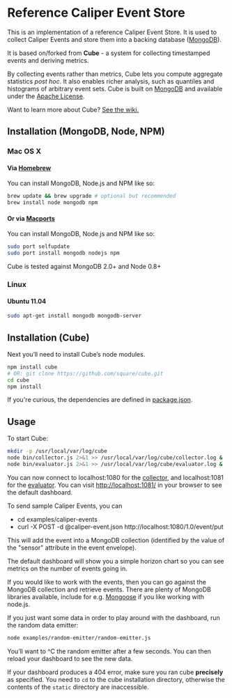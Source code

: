 # Reference Caliper Event Store

This is an implementation of a reference Caliper Event Store.  It is used to collect Caliper Events and store them into a backing database ([MongoDB](http://www.mongodb.org)).

It is based on/forked from **Cube** - a system for collecting timestamped events and deriving metrics. 

By collecting events rather than metrics, Cube lets you compute aggregate statistics *post hoc*. It also enables richer analysis, such as quantiles and histograms of arbitrary event sets. Cube is built on [MongoDB](http://www.mongodb.org) and available under the [Apache License](/square/cube/blob/master/LICENSE).

Want to learn more about Cube? [See the wiki.](https://github.com/square/cube/wiki)

## Installation (MongoDB, Node, NPM)

### Mac OS X

#### Via [Homebrew](http://mxcl.github.com/homebrew/)
You can install MongoDB, Node.js and NPM like so: 

```bash
brew update && brew upgrade # optional but recommended
brew install node mongodb npm
```

#### Or via [Macports](http://macports.org) 
You can install MongoDB, Node.js and NPM like so: 

```bash
sudo port selfupdate
sudo port install mongodb nodejs npm
```

Cube is tested against MongoDB 2.0+ and Node 0.8+ 

### Linux

#### Ubuntu 11.04

```bash
sudo apt-get install mongodb mongodb-server
```

## Installation (Cube)

Next you’ll need to install Cube’s node modules. 

```bash
npm install cube
# OR: git clone https://github.com/square/cube.git
cd cube
npm install
```

If you're curious, the dependencies are defined in [package.json](https://github.com/square/cube/tree/master/package.json).

## Usage

To start Cube:

```bash
mkdir -p /usr/local/var/log/cube
node bin/collector.js 2>&1 >> /usr/local/var/log/cube/collector.log &
node bin/evaluator.js 2>&1 >> /usr/local/var/log/cube/evaluator.log &
```

You can now connect to localhost:1080 for the [collector](wiki/Collector), and localhost:1081 for the [evaluator](wiki/Evaluator). You can visit <http://localhost:1081/> in your browser to see the default dashboard.

To send sample Caliper Events, you can
- cd examples/caliper-events
- curl -X POST -d @caliper-event.json http://localhost:1080/1.0/event/put

This will add the event into a MongoDB collection (identified by the value of the "sensor" attribute in the event envelope).

The default dashboard will show you a simple horizon chart so you can see metrics on the number of events going in.

If you would like to work with the events, then you can go against the MongoDB collection and retrieve events.  There are plenty of MongoDB libraries available, include for e.g. [Mongoose](http://mongoosejs.com/) if you like working with node.js.


If you just want some data in order to play around with the dashboard, run the random data emitter:

```bash
node examples/random-emitter/random-emitter.js
```

You’ll want to ^C the random emitter after a few seconds. You can then reload your dashboard to see the new data.  

If your dashboard produces a 404 error, make sure you ran cube **precisely** as specified. You need to `cd` to the cube installation directory, otherwise the contents of the `static` directory are inaccessible.
